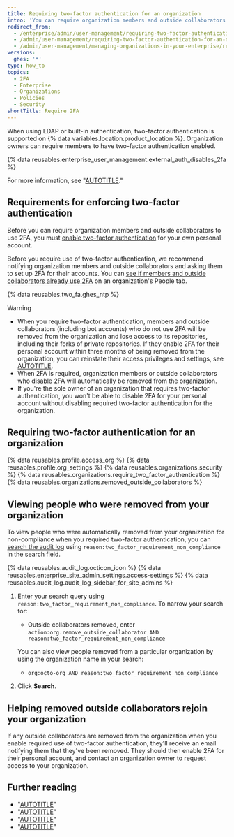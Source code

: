 ```yaml
---
title: Requiring two-factor authentication for an organization
intro: 'You can require organization members and outside collaborators to enable two-factor authentication for their personal accounts in an organization, making it harder for malicious actors to access an organization''s repositories and settings.'
redirect_from:
  - /enterprise/admin/user-management/requiring-two-factor-authentication-for-an-organization
  - /admin/user-management/requiring-two-factor-authentication-for-an-organization
  - /admin/user-management/managing-organizations-in-your-enterprise/requiring-two-factor-authentication-for-an-organization
versions:
  ghes: '*'
type: how_to
topics:
  - 2FA
  - Enterprise
  - Organizations
  - Policies
  - Security
shortTitle: Require 2FA
---
```

When using LDAP or built-in authentication, two-factor authentication is supported on {% data variables.location.product_location %}. Organization owners can require members to have two-factor authentication enabled.

{% data reusables.enterprise_user_management.external_auth_disables_2fa %}

For more information, see "[AUTOTITLE](/authentication/securing-your-account-with-two-factor-authentication-2fa/about-two-factor-authentication)."

## Requirements for enforcing two-factor authentication

Before you can require organization members and outside collaborators to use 2FA, you must [enable two-factor authentication](/authentication/securing-your-account-with-two-factor-authentication-2fa) for your own personal account.

Before you require use of two-factor authentication, we recommend notifying organization members and outside collaborators and asking them to set up 2FA for their accounts. You can [see if members and outside collaborators already use 2FA](/organizations/keeping-your-organization-secure/managing-two-factor-authentication-for-your-organization/viewing-whether-users-in-your-organization-have-2fa-enabled) on an organization's People tab.

{% data reusables.two_fa.ghes_ntp %}

> [!WARNING]
> * When you require two-factor authentication, members and outside collaborators (including bot accounts) who do not use 2FA will be removed from the organization and lose access to its repositories, including their forks of private repositories. If they enable 2FA for their personal account within three months of being removed from the organization, you can reinstate their access privileges and settings, see [AUTOTITLE](/organizations/managing-membership-in-your-organization/reinstating-a-former-member-of-your-organization).
> * When 2FA is required, organization members or outside collaborators who disable 2FA will automatically be removed from the organization.
> * If you're the sole owner of an organization that requires two-factor authentication, you won't be able to disable 2FA for your personal account without disabling required two-factor authentication for the organization.

## Requiring two-factor authentication for an organization

{% data reusables.profile.access_org %}
{% data reusables.profile.org_settings %}
{% data reusables.organizations.security %}
{% data reusables.organizations.require_two_factor_authentication %}
{% data reusables.organizations.removed_outside_collaborators %}

## Viewing people who were removed from your organization

To view people who were automatically removed from your organization for non-compliance when you required two-factor authentication, you can [search the audit log](/admin/monitoring-activity-in-your-enterprise/reviewing-audit-logs-for-your-enterprise/searching-the-audit-log-for-your-enterprise) using `reason:two_factor_requirement_non_compliance` in the search field.

{% data reusables.audit_log.octicon_icon %}
{% data reusables.enterprise_site_admin_settings.access-settings %}
{% data reusables.audit_log.audit_log_sidebar_for_site_admins %}

1. Enter your search query using `reason:two_factor_requirement_non_compliance`. To narrow your search for:
   * Outside collaborators removed, enter `action:org.remove_outside_collaborator AND reason:two_factor_requirement_non_compliance`

   You can also view people removed from a particular organization by using the organization name in your search:
   * `org:octo-org AND reason:two_factor_requirement_non_compliance`
1. Click **Search**.

## Helping removed outside collaborators rejoin your organization

If any outside collaborators are removed from the organization when you enable required use of two-factor authentication, they'll receive an email notifying them that they've been removed. They should then enable 2FA for their personal account, and contact an organization owner to request access to your organization.

## Further reading

* "[AUTOTITLE](/organizations/keeping-your-organization-secure/managing-two-factor-authentication-for-your-organization/viewing-whether-users-in-your-organization-have-2fa-enabled)"
* "[AUTOTITLE](/authentication/securing-your-account-with-two-factor-authentication-2fa)"
* "[AUTOTITLE](/organizations/managing-membership-in-your-organization/reinstating-a-former-member-of-your-organization)"
* "[AUTOTITLE](/organizations/managing-user-access-to-your-organizations-repositories/managing-outside-collaborators/reinstating-a-former-outside-collaborators-access-to-your-organization)"
